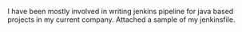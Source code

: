 I have been mostly involved in writing jenkins pipeline for java based projects in my current company. Attached a sample of my jenkinsfile.
